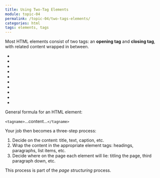 ```yaml
---
title: Using Two-Tag Elements
module: topic-04
permalink: /topic-04/two-tags-elements/
categories: html
tags: elements, tags
---
```


<div class="divider-heading"></div>

Most HTML elements consist of two tags: an **opening tag** and **closing tag**, with related content wrapped in between.

<div class="row callout-columns status-info">
  <div class="col-lg-3">
    <div class="icon">
      <ul class="bursts">
        <li class="deg0"></li>
        <li class="deg36"></li>
        <li class="deg72"></li>
        <li class="deg108"></li>
        <li class="deg144"></li>
        <li class="deg180"></li>
        <li class="deg216"></li>
        <li class="deg252"></li>
        <li class="deg288"></li>
        <li class="deg324"></li>
      </ul>
      <i class="fas fa-info-circle"></i>
    </div>
  </div>
  <div class="col-lg-9">
    <p>General formula for an HTML element:</p>
    <p><code>&lt;tagname&gt;</code>...content...<code>&lt;/tagname&gt;</code></p>
  </div>
</div>

Your job then becomes a three-step process:
1. Decide on the content: title, text, caption, etc.
2. Wrap the content in the appropriate element tags: headings, paragraphs, list items, etc.
3. Decide where on the page each element will lie: titling the page, third paragraph down, etc.

This process is part of the _page structuring_ process.
